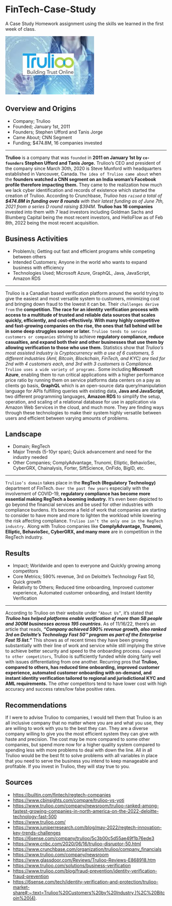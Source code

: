 # FinTech-Case-Study
A Case Study Homework assignment using the skills we learned in the first week of class.

![images.jpg](images.jpg)

## Overview and Origins

* Company; Trulioo
* Founded; January 1st, 2011
* Founders; Stephen Ufford and Tanis Jorge
* Came About; CNN Segment
* Funding; $474.8M, 16 companies invested
---
**Trulioo** is a company that was `founded` in **2011 on January 1st by `co-founders` Stephen Ufford and Tanis Jorge.** Trulioo’s CEO and president of the company since March 30th, 2020 is Steve Munford with headquarters established in Vancouver, Canada. `The idea of Trulioo came about` when the **founders watched a CNN segment on an India woman’s Facebook profile therefore impacting them.** They came to the realization how much we lack cyber identification and records of existence which started the creation of Trulioo. According to Crunchbase, *Trulioo has `raised` a total of **$474.8M in funding over 8 rounds** with their latest funding as of June 7th, 2021 from a series D round raising $394M.* **Trulioo has 16 companies** invested into them with 7 lead investors including Goldman Sachs and Blumberg Capital being the most recent investors, and HelloFlow as of Feb 8th, 2022 being the most recent acquisition.

## Business Activities

* Problem/s; Getting out fast and efficient programs while competing between others
* Intended Customers; Anyone in the world who wants to expand business with efficiency
* Technologies Used; Microsoft Azure, GraphQL, Java, JavaScript, Amazon RDS
---
Trulioo is a Canadian based verification platform around the world trying to give the easiest and most versatile system to customers, minimizing cost and bringing down fraud to the lowest it can be. Their `challenges derive from` the **competition. The race for an identity verification process with access to a multitude of trusted and reliable data sources that scales quickly, efficiently, and cost-effectively. With many highly competitive and fast-growing companies on the rise, the ones that fall behind will be in some deep struggles sooner or later.** `Trulioo tends to service customers or companies` striving to achieve **regulatory compliance, reduce casualties, and expand both their and other businesses that use them by allowing verification to those who use them.** Statistics show that *Trulioo’s most assisted industry is Cryptocurrency with a use of 6 customers, 5 different industries (Aml, Bitcoin, Blockchain, FinTech, and KYC) are tied for 2nd with 4 customers each, and 3rd with 3 customers is Compliance.* `Trulioo uses a wide variety of programs.` Some including **Microsoft Azure**, enabling them to run critical applications with a higher performance price ratio by running them on service platforms data centers on a pay as clients go basis, **GraphQL** which is an open-source data query/manipulation language for APIs fulfilling queries with existing data, **Java and JavaScript**, two different programming languages, **Amazon RDS** to simplify the setup, operation, and scaling of a relational database for use in application via Amazon Web Services in the cloud, and much more. They are finding ways through these technologies to make their system highly versatile between users and efficient between varying amounts of problems.

## Landscape

* Domain; RegTech
* Major Trends (5-10yr span); Quick advancement and need for the industry needed
* Other Companies; ComplyAdvantage, Trunomi, Elliptic, BehavioSec, CyberGRX, Chainalysis, Forter, SiftScience, OnFido, BigID, etc.
---
`Trulioo’s domain` takes place in the **RegTech (Regulatory Technology)** department of FinTech. `Over the past few years` especially with the involvement of COVID-19, **regulatory compliance has become more essential making RegTech a booming industry.** It’s even been depicted to go beyond the financial services and be used for other industries with compliance burdens. It’s become a field of work that companies are starting to consider to have more and more to lighten the workload while lowering the risk affecting compliance. `Trulioo isn’t the only one in the RegTech industry.` Along with Trulioo companies like **ComplyAdvantage, Trunomi, Elliptic, BehavioSec, CyberGRX, and many more** are in competition in the RegTech industry.

## Results

* Impact; Worldwide and open to everyone and Quickly growing among competitors
* Core Metrics; 590% revenue, 3rd on Deloitte’s Technology Fast 50, Quick growth
* Relativity to Others; Reduced time onboarding, Improved customer experience, Automated customer onboarding, and Instant Identity Verification
---
According to Trulioo on their website under `“About Us”`, it’s stated that ***Trulioo has helped platforms enable verification of more than 5B people and 300M businesses across 195 countries.*** As of 11/16/22, there’s an article that reads, ***“Company achieved 590% revenue growth, also ranked 3rd on Deloitte’s Technology Fast 50™ program as part of the Enterprise Fast 15 list.”*** This shows as of recent times they have been growing substantially with their line of work and service while still implying the strive to achieve better security and speed to the onboarding process. `Compared to other competitors`, Trulioo is sufficiently funded while doing fairly well with issues differentiating from one another. Recurring pros that **Trulioo, compared to others, has reduced time onboarding, improved customer experience, automated customer onboarding with on-demand, and instant identity verification tailored to regional and jurisdictional KYC and AML requirements.** The other competitors tend to have lower cost with high accuracy and success rates/low false positive rates.

## Recommendations

If I were to advise Trulioo to companies, I would tell them that Trulioo is an all inclusive company that no matter where you are and what you use, they are willing to work with you to the best they can. They are a diverse company willing to give you the most efficient system they can give with haste and precision. The cost may be more compared to some other companies, but spend more now for a higher quality system compared to spending less with more problems to deal with down the line. All in all Trulioo would be the best fit to solve problems with all variables in place that you need to serve the business you intend to keep manageable and profitable. If you invest in Trulioo, they will stay true to you.

## Sources

* https://builtin.com/fintech/regtech-companies
* https://www.cbinsights.com/compare/trulioo-vs-yoti
* https://www.trulioo.com/company/newsroom/trulioo-ranked-among-fastest-growing-companies-in-north-america-on-the-2022-deloitte-technology-fast-500
* https://www.trulioo.com/
* https://www.juniperresearch.com/blog/may-2022/regtech-innovation-key-trends-challenges
* https://6sense.com/company/trulioo/5c3b00c5d55ae49f1b76ede3
* https://www.cnbc.com/2020/06/16/trulioo-disruptor-50.html
* https://www.crunchbase.com/organization/trulioo/company_financials
* https://www.trulioo.com/company/newsroom
* https://www.glassdoor.com/Reviews/Trulioo-Reviews-E868918.htm
* https://www.trulioo.com/solutions/business-verification
* https://www.trulioo.com/blog/fraud-prevention/identity-verification-fraud-prevention
* https://6sense.com/tech/identity-verification-and-protection/trulioo-market-share#:~:text=Trulioo%20Customers%20by%20Industry,)%2C%20Bitcoin%20(4).
